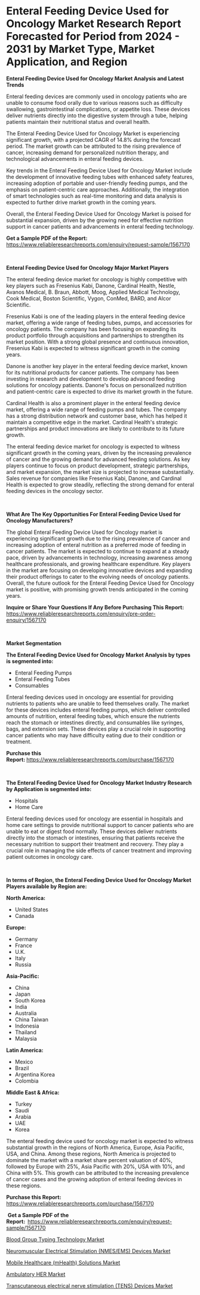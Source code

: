 <p><h1>Enteral Feeding Device Used for Oncology Market Research Report Forecasted for Period from 2024 -  2031 by Market Type, Market Application, and Region</h1></p><p><strong>Enteral Feeding Device Used for Oncology Market Analysis and Latest Trends</strong></p>
<p><p>Enteral feeding devices are commonly used in oncology patients who are unable to consume food orally due to various reasons such as difficulty swallowing, gastrointestinal complications, or appetite loss. These devices deliver nutrients directly into the digestive system through a tube, helping patients maintain their nutritional status and overall health.</p><p>The Enteral Feeding Device Used for Oncology Market is experiencing significant growth, with a projected CAGR of 14.8% during the forecast period. The market growth can be attributed to the rising prevalence of cancer, increasing demand for personalized nutrition therapy, and technological advancements in enteral feeding devices.</p><p>Key trends in the Enteral Feeding Device Used for Oncology Market include the development of innovative feeding tubes with enhanced safety features, increasing adoption of portable and user-friendly feeding pumps, and the emphasis on patient-centric care approaches. Additionally, the integration of smart technologies such as real-time monitoring and data analysis is expected to further drive market growth in the coming years.</p><p>Overall, the Enteral Feeding Device Used for Oncology Market is poised for substantial expansion, driven by the growing need for effective nutrition support in cancer patients and advancements in enteral feeding technology.</p></p>
<p><strong>Get a Sample PDF of the Report:&nbsp;</strong> <a href="https://www.reliableresearchreports.com/enquiry/request-sample/1567170">https://www.reliableresearchreports.com/enquiry/request-sample/1567170</a></p>
<p>&nbsp;</p>
<p><strong>Enteral Feeding Device Used for Oncology Major Market Players</strong></p>
<p><p>The enteral feeding device market for oncology is highly competitive with key players such as Fresenius Kabi, Danone, Cardinal Health, Nestle, Avanos Medical, B. Braun, Abbott, Moog, Applied Medical Technology, Cook Medical, Boston Scientific, Vygon, ConMed, BARD, and Alcor Scientific.</p><p>Fresenius Kabi is one of the leading players in the enteral feeding device market, offering a wide range of feeding tubes, pumps, and accessories for oncology patients. The company has been focusing on expanding its product portfolio through acquisitions and partnerships to strengthen its market position. With a strong global presence and continuous innovation, Fresenius Kabi is expected to witness significant growth in the coming years.</p><p>Danone is another key player in the enteral feeding device market, known for its nutritional products for cancer patients. The company has been investing in research and development to develop advanced feeding solutions for oncology patients. Danone's focus on personalized nutrition and patient-centric care is expected to drive its market growth in the future.</p><p>Cardinal Health is also a prominent player in the enteral feeding device market, offering a wide range of feeding pumps and tubes. The company has a strong distribution network and customer base, which has helped it maintain a competitive edge in the market. Cardinal Health's strategic partnerships and product innovations are likely to contribute to its future growth.</p><p>The enteral feeding device market for oncology is expected to witness significant growth in the coming years, driven by the increasing prevalence of cancer and the growing demand for advanced feeding solutions. As key players continue to focus on product development, strategic partnerships, and market expansion, the market size is projected to increase substantially. Sales revenue for companies like Fresenius Kabi, Danone, and Cardinal Health is expected to grow steadily, reflecting the strong demand for enteral feeding devices in the oncology sector.</p></p>
<p>&nbsp;</p>
<p><strong>What Are The Key Opportunities For Enteral Feeding Device Used for Oncology Manufacturers?</strong></p>
<p><p>The global Enteral Feeding Device Used for Oncology market is experiencing significant growth due to the rising prevalence of cancer and increasing adoption of enteral nutrition as a preferred mode of feeding in cancer patients. The market is expected to continue to expand at a steady pace, driven by advancements in technology, increasing awareness among healthcare professionals, and growing healthcare expenditure. Key players in the market are focusing on developing innovative devices and expanding their product offerings to cater to the evolving needs of oncology patients. Overall, the future outlook for the Enteral Feeding Device Used for Oncology market is positive, with promising growth trends anticipated in the coming years.</p></p>
<p><strong>Inquire or Share Your Questions If Any Before Purchasing This Report:</strong> <a href="https://www.reliableresearchreports.com/enquiry/pre-order-enquiry/1567170">https://www.reliableresearchreports.com/enquiry/pre-order-enquiry/1567170</a></p>
<p>&nbsp;</p>
<p><strong>Market Segmentation</strong></p>
<p><strong>The Enteral Feeding Device Used for Oncology Market Analysis by types is segmented into:</strong></p>
<p><ul><li>Enteral Feeding Pumps</li><li>Enteral Feeding Tubes</li><li>Consumables</li></ul></p>
<p><p>Enteral feeding devices used in oncology are essential for providing nutrients to patients who are unable to feed themselves orally. The market for these devices includes enteral feeding pumps, which deliver controlled amounts of nutrition, enteral feeding tubes, which ensure the nutrients reach the stomach or intestines directly, and consumables like syringes, bags, and extension sets. These devices play a crucial role in supporting cancer patients who may have difficulty eating due to their condition or treatment.</p></p>
<p><strong>Purchase this Report:&nbsp;</strong><a href="https://www.reliableresearchreports.com/purchase/1567170">https://www.reliableresearchreports.com/purchase/1567170</a></p>
<p>&nbsp;</p>
<p><strong>The Enteral Feeding Device Used for Oncology Market Industry Research by Application is segmented into:</strong></p>
<p><ul><li>Hospitals</li><li>Home Care</li></ul></p>
<p><p>Enteral feeding devices used for oncology are essential in hospitals and home care settings to provide nutritional support to cancer patients who are unable to eat or digest food normally. These devices deliver nutrients directly into the stomach or intestines, ensuring that patients receive the necessary nutrition to support their treatment and recovery. They play a crucial role in managing the side effects of cancer treatment and improving patient outcomes in oncology care.</p></p>
<p>&nbsp;</p>
<p><strong>In terms of Region, the Enteral Feeding Device Used for Oncology Market Players available by Region are:</strong></p>
<p>
    <p> <strong> North America: </strong>
        <ul>
            <li>United States</li>
            <li>Canada</li>
        </ul>
        </p> 
    <p> <strong> Europe: </strong>
        <ul>
            <li>Germany</li>
            <li>France</li>
            <li>U.K.</li>
            <li>Italy</li>
            <li>Russia</li>
        </ul>
        </p> 
    <p> <strong> Asia-Pacific: </strong>
        <ul>
            <li>China</li>
            <li>Japan</li>
            <li>South Korea</li>
            <li>India</li>
            <li>Australia</li>
            <li>China Taiwan</li>
            <li>Indonesia</li>
            <li>Thailand</li>
            <li>Malaysia</li>
        </ul>
        </p> 
    <p> <strong> Latin America: </strong>
        <ul>
            <li>Mexico</li>
            <li>Brazil</li>
            <li>Argentina Korea</li>
            <li>Colombia</li>
        </ul>
        </p> 
    <p> <strong> Middle East & Africa: </strong>
        <ul>
            <li>Turkey</li>
            <li>Saudi</li>
            <li>Arabia</li>
            <li>UAE</li>
            <li>Korea</li>
        </ul>
    </p>
    </p>
<p><p>The enteral feeding device used for oncology market is expected to witness substantial growth in the regions of North America, Europe, Asia Pacific, USA, and China. Among these regions, North America is projected to dominate the market with a market share percent valuation of 40%, followed by Europe with 25%, Asia Pacific with 20%, USA with 10%, and China with 5%. This growth can be attributed to the increasing prevalence of cancer cases and the growing adoption of enteral feeding devices in these regions.</p></p>
<p><strong>Purchase this Report: </strong><a href="https://www.reliableresearchreports.com/purchase/1567170">https://www.reliableresearchreports.com/purchase/1567170</a></p>
<p>&nbsp;<strong>Get a Sample PDF of the Report:&nbsp;&nbsp;</strong><a href="https://www.reliableresearchreports.com/enquiry/request-sample/1567170">https://www.reliableresearchreports.com/enquiry/request-sample/1567170</a></p>
<p><strong></strong></p>
<p><p><a href="https://medium.com/@mayschimmel/blood-group-typing-technology-market-the-key-to-successful-business-strategy-forecast-till-2031-e1c6868e00a6">Blood Group Typing Technology Market</a></p><p><a href="https://github.com/RichRobinson5/Market-Research-Report-List-3/blob/main/neuromuscular-electrical-stimulation-nmesems-devices-market.md">Neuromuscular Electrical Stimulation (NMES/EMS) Devices Market</a></p><p><a href="https://medium.com/@mayschimmel/mobile-healthcare-mhealth-solutions-market-outlook-industry-overview-and-forecast-2024-to-2031-e68fa4382d39">Mobile Healthcare (mHealth) Solutions Market</a></p><p><a href="https://medium.com/@mayschimmel/ambulatory-her-market-size-market-outlook-and-market-forecast-2024-to-2031-1747ee8e0aaa">Ambulatory HER Market</a></p><p><a href="https://github.com/singletonthaxterkelliehr2df/Market-Research-Report-List-1/blob/main/transcutaneous-electrical-nerve-stimulation-tens-devices-market.md">Transcutaneous electrical nerve stimulation (TENS) Devices Market</a></p></p>